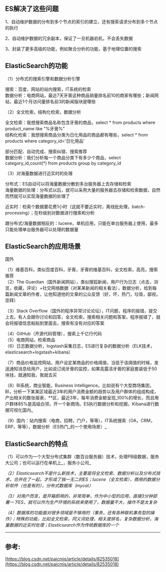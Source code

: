 ## **ES解决了这些问题**

1、自动维护数据的分布到多个节点的索引的建立，还有搜索请求分布到多个节点的执行

2、自动维护数据的冗余副本，保证了一旦机器宕机，不会丢失数据

3、封装了更多高级的功能，例如聚合分析的功能，基于地理位置的搜索

## ElasticSearch的功能

（1）分布式的搜索引擎和数据分析引擎

搜索：百度，网站的站内搜索，IT系统的检索  
数据分析：电商网站，最近7天牙膏这种商品销量排名前10的商家有哪些；新闻网站，最近1个月访问量排名前3的新闻版块是哪些

（2）全文检索，结构化检索，数据分析

全文检索：我想搜索商品名称包含牙膏的商品，select \* from products where product\_name like "%牙膏%"  
结构化检索：我想搜索商品分类为日化用品的商品都有哪些，select \* from products where category\_id='日化用品'

部分匹配、自动完成、搜索纠错、搜索推荐  
数据分析：我们分析每一个商品分类下有多少个商品，select category\_id,count\(\*\) from products group by category\_id

（3）对海量数据进行近实时的处理

分布式：ES自动可以将海量数据分散到多台服务器上去存储和检索  
海量数据的处理：分布式以后，就可以采用大量的服务器去存储和检索数据，自然而然就可以实现海量数据的处理了

近实时：检索个数据要花费1小时（这就不要近实时，离线批处理，batch-processing）；在秒级别对数据进行搜索和分析

跟分布式/海量数据相反的：lucene，单机应用，只能在单台服务器上使用，最多只能处理单台服务器可以处理的数据量

## ElasticSearch的应用场景

国外

（1）维基百科，类似百度百科，牙膏，牙膏的维基百科，全文检索，高亮，搜索推荐  
（2）The Guardian（国外新闻网站），类似搜狐新闻，用户行为日志（点击，浏览，收藏，评论）+社交网络数据（对某某新闻的相关看法），数据分析，给到每篇新闻文章的作者，让他知道他的文章的公众反馈（好，坏，热门，垃圾，鄙视，崇拜）

（3）Stack Overflow（国外的程序异常讨论论坛），IT问题，程序的报错，提交上去，有人会跟你讨论和回答，全文检索，搜索相关问题和答案，程序报错了，就会将报错信息粘贴到里面去，搜索有没有对应的答案

（4）GitHub（开源代码管理），搜索上千亿行代码  
（5）电商网站，检索商品  
（6）日志数据分析，logstash采集日志，ES进行复杂的数据分析（ELK技术，elasticsearch+logstash+kibana）

（7）商品价格监控网站，用户设定某商品的价格阈值，当低于该阈值的时候，发送通知消息给用户，比如说订阅牙膏的监控，如果高露洁牙膏的家庭套装低于50块钱，就通知我，我就去买

（8）BI系统，商业智能，Business Intelligence。比如说有个大型商场集团，BI，分析一下某某区域最近3年的用户消费金额的趋势以及用户群体的组成构成，产出相关的数张报表，\*\*区，最近3年，每年消费金额呈现_100%的增长，而且用户群体85%是高级白领，开一个新商场。ES执行数据分析和挖掘，Kibana进行数据可视化国内_

（9）国内：站内搜索（电商，招聘，门户，等等），IT系统搜索（OA，CRM，ERP，等等），数据分析（ES热门_的一个使用场景）_

## ElasticSearch的特点

（1）可以作为一个大型分布式集群（数百台服务器）技术，处理PB级数据，服务大公司；也可以运行在单机上_，服务小公司_

_（2）Elasticsearch不是什么新技术，主要是将全文检索、数据分析以及分布式技术，合并在了一起，才形成了独一无二的ES；lucene（全文检索），商用的数据分析软件（也是有的），分布式数据库（mycat）_

_（3）对用户而言，是开箱即用的，非常简单，作为中小型的应用，直接3分钟部署一下ES，就可以作为生产环境的系统来使用了，数据量不大，操作不是太复杂_

_（4）数据库的功能面对很多领域是不够用的（事务，还有各种联机事务型的操作）；特殊的功能，比如全文检索，同义词处理，相关度排名，复杂数据分析，海量数据的近实时处理；Elasticsearch作为传统数据库的一个_

---

## 参考:

[https://blog.csdn.net/paicmis/article/details/82535018](https://blog.csdn.net/paicmis/article/details/82535018)


